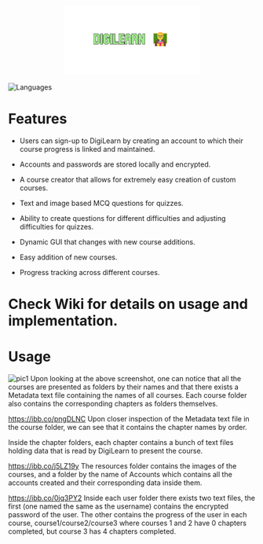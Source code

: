 <p align="center">
  <img src="https://github.com/Nizar1999/DigiLearn/blob/master/screenshots/Banner.png" width = 55%; height=55% />
</p>

![Languages](https://img.shields.io/badge/-Java-%23A1E88E?style=for-the-badge) 

# Features

- Users can sign-up to DigiLearn by creating an account to which their course progress is linked and maintained. 

- Accounts and passwords are stored locally and encrypted.

- A course creator that allows for extremely easy creation of custom courses.

- Text and image based MCQ questions for quizzes.

- Ability to create questions for different difficulties and adjusting difficulties for quizzes.

- Dynamic GUI that changes with new course additions.

- Easy addition of new courses.

- Progress tracking across different courses.

# Check Wiki for details on usage and implementation.

# Usage

![pic1](https://ibb.co/n3VhmB1)
Upon looking at the above screenshot, one can notice that all the courses are presented as folders by their names and that there exists a Metadata text file containing the names of all courses. Each course folder also contains the corresponding chapters as folders themselves.

https://ibb.co/pngDLNC
Upon closer inspection of the Metadata text file in the course folder, we can see that it contains the chapter names by order.

Inside the chapter folders, each chapter contains a bunch of text files holding data that is read by DigiLearn to present the course.

https://ibb.co/j5LZ19y
The resources folder contains the images of the courses, and a folder by the name of Accounts which contains all the accounts created and their corresponding data inside them.

https://ibb.co/0jq3PY2
Inside each user folder there exists two text files, the first (one named the same as the username) contains the encrypted password of the user. The other contains the progress of the user in each course, course1/course2/course3 where courses 1 and 2 have 0 chapters completed, but course 3 has 4 chapters completed.
